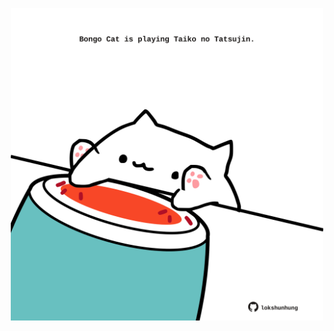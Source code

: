 <!-- built at 06/02/2022, 15:00:52 UTC -->
<p align="center">
  <img width="500" height="500" src="./ReadmeImage.svg">
</p>
